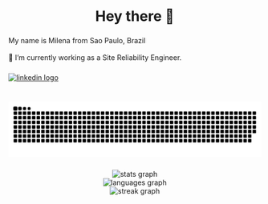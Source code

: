 ###

<h1 align="center">Hey there 👋</h1>

###

<p align="left">My name is Milena from Sao Paulo, Brazil<br><br>🔭 I’m currently working as a Site Reliability Engineer.<br></p>

###

<div align="left">
  <a href="www.linkedin.com/in/milenauehara" target="_blank">
    <img src="https://raw.githubusercontent.com/maurodesouza/profile-readme-generator/master/src/assets/icons/social/linkedin/default.svg" width="25" height="35" alt="linkedin logo"  />
  </a>
</div>

###

<br clear="both">

<img src="https://raw.githubusercontent.com/Milena-Uehara/Milena-Uehara/output/snake.svg" alt="Snake animation" />

###

<div align="center">
  <img src="https://github-readme-stats.vercel.app/api?username=Milena-Uehara&hide_title=false&hide_rank=false&show_icons=true&include_all_commits=true&count_private=true&disable_animations=false&theme=dracula&locale=en&hide_border=false&order=1" height="150" alt="stats graph" /> <br>
  <img src="https://github-readme-stats.vercel.app/api/top-langs?username=Milena-Uehara&locale=en&hide_title=false&layout=compact&card_width=320&langs_count=5&theme=dracula&hide_border=false&order=2" height="150" alt="languages graph" /> <br>
  <img src="https://streak-stats.demolab.com?user=Milena-Uehara&locale=en&mode=daily&theme=dracula&hide_border=false&border_radius=5&order=3" height="150" alt="streak graph" /> <br>
</div>

###